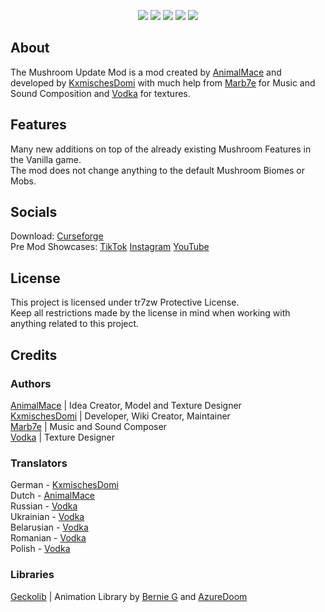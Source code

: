 <p align="center">
  <img src="https://media.discordapp.net/attachments/995778727399149629/1007367915655409765/title2.png?width=1440&height=433">
  <a href="https://www.curseforge.com/minecraft/mc-mods/mushroom-update"><img src="https://img.shields.io/badge/dynamic/json?color=C7090A&label=Downloads&style=for-the-badge&query=downloadCount&url=https://addons-ecs.forgesvc.net/api/v2/addon/515000&cacheSeconds=3600&logo=curseforge"></a>
  <a href="https://discord.gg/CvrFVbgeEU"><img src="https://img.shields.io/discord/803346914455584778?color=C7090A&label=Discord&logo=Discord&logoColor=C7090A&style=for-the-badge"></a>
  <a href="https://www.patreon.com/AnimalMace"><img src="https://img.shields.io/endpoint.svg?url=https://shieldsio-patreon.vercel.app/api?username=AnimalMace&type=patrons&style=for-the-badge&color=C7090A&logoColor=C7090A"></a>
  <a href="https://github.com/AnimalMaceProjects/MushroomWiki/blob/main/LICENSE"><img src="https://img.shields.io/static/v1?label=License&message=Custom&color=C7090A&&style=for-the-badge"></a>
</p>

## About
The Mushroom Update Mod is a mod created by [AnimalMace](https://www.patreon.com/AnimalMace) and
developed by [KxmischesDomi](https://github.com/KxmischesDomi) with much help from [Marb7e](https://www.youtube.com/channel/UCQ7pG16_D6phHOqTLFGL2hA)
for Music and Sound Composition and [Vodka](https://solo.to/vodkamc) for textures.

## Features
Many new additions on top of the already existing Mushroom Features in the Vanilla game.  
The mod does not change anything to the default Mushroom Biomes or Mobs.

## Socials
Download: [Curseforge](https://www.curseforge.com/minecraft/mc-mods/mushroom-update)  
Pre Mod Showcases: [TikTok](https://www.tiktok.com/@animalmace/video/7116883325104540933) [Instagram](https://www.instagram.com/p/Cfog9O1DPwh/) [YouTube](https://www.youtube.com/shorts/TB8peVIPLnQ)

## License
This project is licensed under tr7zw Protective License.  
Keep all restrictions made by the license in mind when working with anything related to this project.

## Credits

### Authors
[AnimalMace](https://www.patreon.com/AnimalMace) | Idea Creator, Model and Texture Designer  
[KxmischesDomi](https://github.com/KxmischesDomi) | Developer, Wiki Creator, Maintainer  
[Marb7e](https://www.youtube.com/channel/UCQ7pG16_D6phHOqTLFGL2hA) | Music and Sound Composer    
[Vodka](https://solo.to/vodkamc) | Texture Designer  

### Translators
German - [KxmischesDomi](https://github.com/KxmischesDomi)  
Dutch - [AnimalMace](https://www.patreon.com/AnimalMace)  
Russian - [Vodka](https://solo.to/vodkamc)  
Ukrainian - [Vodka](https://solo.to/vodkamc)  
Belarusian - [Vodka](https://solo.to/vodkamc)  
Romanian - [Vodka](https://solo.to/vodkamc)  
Polish - [Vodka](https://solo.to/vodkamc)

### Libraries
[Geckolib](https://geckolib.com) | Animation Library by [Bernie G](https://github.com/bernie-g) and [AzureDoom](https://github.com/AzureDoom)



